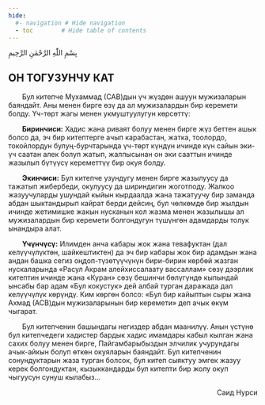 ```yaml
---
hide:
  #- navigation # Hide navigation
  - toc        # Hide table of contents
---
```


<p class="t_center arabic">بِسْمِ اللّٰهِ الرَّحْمٰنِ الرَّحِيمِ</p>
<h2 class="t_center">ОН ТОГУЗУНЧУ КАТ</h2>
&emsp;&emsp;Бул китепче Мухаммад (САВ)дын үч жүздөн ашуун мужизаларын баяндайт. Аны менен бирге өзү да ал мужизалардын бир керемети болду. Үч-төрт жагы менен укмуштуулугун көрсөттү:

&emsp;&emsp;**Биринчиси:** Хадис жана риваят болуу менен бирге жүз беттен ашык болсо да, эч бир китептерге ачып карабастан, жатка, тоолордо, токойлордун булуң-бурчтарында үч-төрт күндүн ичинде күн сайын эки-үч саатан алек болуп жатып, жалпысынан он эки сааттын ичинде жазылып бүтүүсү кереметтүү бир окуя болду.

&emsp;&emsp;**Экинчиси:** Бул китепче узундугу менен бирге жазылуусу да тажатып жибербеди, окулуусу да шириндигин жоготподу. Жалкоо жазуучуларды ушундай кыйын кырдаалда жана тажатуучу бир заманда абдан шыктандырып кайрат берди дейсиң, бул чөлкөмдө бир жылдын ичинде жетимишке жакын нусканын кол жазма менен жазылышы ал мужизалардын бир керемети болгондугун түшүнгөн адамдарды толук ынандыра алат.

&emsp;&emsp;**Үчүнчүсү:** Илимден анча кабары жок жана тевафуктан (дал келүүчүлүктөн, шайкештиктен) да эч бир кабары жок бир адамдын жана андан башка сегиз оңдоп-түзөтүүчүнүн бири-бирин көрбөй жазган нускаларында «Расул Акрам алейхиссалаату вассаллам» сөзү дээрлик китептин ичинде жана «Куран» сөзү бешинчи бөлүгүндө кыпындай ынсабы бар адам «Бул кокустук» дей албай турган даражада дал келүүчүлүк көрүндү.  Ким көргөн болсо: «Бул бир кайыптын сыры жана Ахмад (АСВ)дын мужизаларынын бир керемети» деп ачык өкүм чыгарат.

&emsp;&emsp;Бул китепченин башындагы негиздер абдан маанилүү. Анын үстүнө бул китепчедеги хадистер бардык хадис имамдары кабыл кылган жана сахих болуу менен бирге, Пайгамбарыбыздын элчилик учурундагы ачык-айкын болуп өткөн окуяларын баяндайт. Бул китепченин сонундуктарын жаза турган болсок, бул китеп сыяктуу эмгек жазуу керек болгондуктан, кызыккандарды бул китепти бир жолу окуп чыгуусун сунуш кылабыз...

<p style="text-align:right;">Саид Нурси</p>